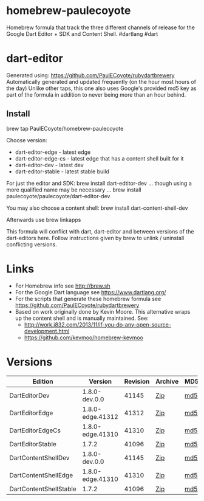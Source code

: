homebrew-paulecoyote
====================

Homebrew formula that track the three different channels of release for the Google Dart Editor + SDK and Content Shell.  #dartlang #dart

dart-editor
===========

Generated using: https://github.com/PaulECoyote/rubydartbrewery
Automatically generated and updated frequently (on the hour most hours of the day)
Unlike other taps, this one also uses Google's provided md5 key as part of the formula in addition to never being more than an hour behind.

Install
-------
brew tap PaulECoyote/homebrew-paulecoyote

Choose version:
* dart-editor-edge - latest edge
* dart-editor-edge-cs - latest edge that has a content shell built for it
* dart-editor-dev - latest dev
* dart-editor-stable - latest stable build

For just the editor and SDK:
brew install dart-edtitor-dev
... though using a more qualified name may be necessary ...
brew install paulecoyote/paulecoyote/dart-editor-dev

You may also choose a content shell:
brew install dart-content-shell-dev

Afterwards use 
brew linkapps

This formula will conflict with dart, dart-editor and between versions of the dart-editors here.  Follow instructions given by brew to unlink / uninstall conflicting versions.

Links
=====
* For Homebrew info see http://brew.sh
* For the Google Dart language see https://www.dartlang.org/
* For the scripts that generate these homebrew formula see https://github.com/PaulECoyote/rubydartbrewery
* Based on work originally done by Kevin Moore. This alternative wraps up the content shell and is manually maintained.  See: 
    * http://work.j832.com/2013/11/if-you-do-any-open-source-development.html
    * https://github.com/kevmoo/homebrew-kevmoo

Versions
========
| Edition | Version | Revision | Archive | MD5 | Notes |
| ------- | ------- | -------- | ------- | --- | ----- |
| DartEditorDev | 1.8.0-dev.0.0 | 41145 | [Zip](https://storage.googleapis.com/dart-archive/channels/dev/release/41145/editor/darteditor-macos-x64.zip) | [md5](https://storage.googleapis.com/dart-archive/channels/dev/release/41145/editor/darteditor-macos-x64.zip.md5sum) | [Changes](https://storage.googleapis.com/dart-archive/channels/dev/release/latest/changelog.html) |
| DartEditorEdge | 1.8.0-edge.41312 | 41312 | [Zip](https://storage.googleapis.com/dart-archive/channels/be/raw/41312/editor/darteditor-macos-x64.zip) | [md5](https://storage.googleapis.com/dart-archive/channels/be/raw/41312/editor/darteditor-macos-x64.zip.md5sum) | - |
| DartEditorEdgeCs | 1.8.0-edge.41310 | 41310 | [Zip](https://storage.googleapis.com/dart-archive/channels/be/raw/41310/editor/darteditor-macos-x64.zip) | [md5](https://storage.googleapis.com/dart-archive/channels/be/raw/41310/editor/darteditor-macos-x64.zip.md5sum) | - |
| DartEditorStable | 1.7.2 | 41096 | [Zip](https://storage.googleapis.com/dart-archive/channels/stable/release/41096/editor/darteditor-macos-x64.zip) | [md5](https://storage.googleapis.com/dart-archive/channels/stable/release/41096/editor/darteditor-macos-x64.zip.md5sum) | [Changes](https://storage.googleapis.com/dart-archive/channels/stable/release/latest/changelog.html) |
| DartContentShellDev | 1.8.0-dev.0.0 | 41145 | [Zip](https://storage.googleapis.com/dart-archive/channels/dev/release/41145/dartium/content_shell-macos-ia32-release.zip) | [md5](https://storage.googleapis.com/dart-archive/channels/dev/release/41145/dartium/content_shell-macos-ia32-release.zip.md5sum) | - |
| DartContentShellEdge | 1.8.0-edge.41310 | 41310 | [Zip](https://storage.googleapis.com/dart-archive/channels/be/raw/41310/dartium/content_shell-macos-ia32-release.zip) | [md5](https://storage.googleapis.com/dart-archive/channels/be/raw/41310/dartium/content_shell-macos-ia32-release.zip.md5sum) | - |
| DartContentShellStable | 1.7.2 | 41096 | [Zip](https://storage.googleapis.com/dart-archive/channels/stable/release/41096/dartium/content_shell-macos-ia32-release.zip) | [md5](https://storage.googleapis.com/dart-archive/channels/stable/release/41096/dartium/content_shell-macos-ia32-release.zip.md5sum) | - |
